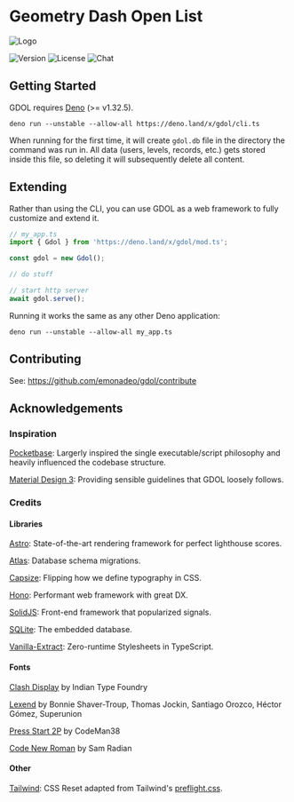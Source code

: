 # Geometry Dash Open List

![Logo](https://gist.githubusercontent.com/Emonadeo/3c3ca5d44d23ee7c9ae3c048c8f3a2c4/raw/GDOL.svg)

![Version](https://img.shields.io/github/v/tag/emonadeo/gdol?include_prereleases&label=deno.land%2Fx&sort=semver)
![License](https://img.shields.io/github/license/Emonadeo/GDOL)
![Chat](https://img.shields.io/discord/1089355940836421632)

## Getting Started

GDOL requires [Deno](https://deno.com/manual/getting_started/installation) (>= v1.32.5).

```console
deno run --unstable --allow-all https://deno.land/x/gdol/cli.ts
```

When running for the first time, it will create `gdol.db` file in the directory the command was run
in. All data (users, levels, records, etc.) gets stored inside this file, so deleting it will
subsequently delete all content.

## Extending

Rather than using the CLI, you can use GDOL as a web framework to fully customize and extend it.

```ts
// my_app.ts
import { Gdol } from 'https://deno.land/x/gdol/mod.ts';

const gdol = new Gdol();

// do stuff

// start http server
await gdol.serve();
```

Running it works the same as any other Deno application:

```console
deno run --unstable --allow-all my_app.ts
```

## Contributing

See: https://github.com/emonadeo/gdol/contribute

## Acknowledgements

### Inspiration

[Pocketbase](https://pocketbase.io/): Largerly inspired the single executable/script philosophy and
heavily influenced the codebase structure.

[Material Design 3](https://m3.material.io): Providing sensible guidelines that GDOL loosely
follows.

### Credits

#### Libraries

[Astro](https://astro.build/): State-of-the-art rendering framework for perfect lighthouse scores.

[Atlas](https://atlasgo.io/): Database schema migrations.

[Capsize](https://seek-oss.github.io/capsize/): Flipping how we define typography in CSS.

[Hono](https://hono.dev/): Performant web framework with great DX.

[SolidJS](https://solidjs.com/): Front-end framework that popularized signals.

[SQLite](https://sqlite.org/): The embedded database.

[Vanilla-Extract](https://vanilla-extract.style/): Zero-runtime Stylesheets in TypeScript.

#### Fonts

[Clash Display](https://www.fontshare.com/fonts/clash-display) by Indian Type Foundry

[Lexend](https://fonts.google.com/specimen/Lexend) by Bonnie Shaver-Troup, Thomas Jockin, Santiago
Orozco, Héctor Gómez, Superunion

[Press Start 2P](https://fonts.google.com/specimen/Press+Start+2P) by CodeMan38

[Code New Roman](https://www.cdnfonts.com/code-new-roman.font) by Sam Radian

#### Other

[Tailwind](https://tailwindcss.com/): CSS Reset adapted from Tailwind's
[preflight.css](https://github.com/tailwindlabs/tailwindcss/blob/v3.3.1/src/css/preflight.css).
